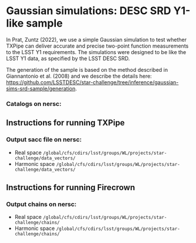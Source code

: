 # Gaussian simulations: DESC SRD Y1-like sample 

In Prat, Zuntz (2022), we use a simple Gaussian simulation to test whether TXPipe can deliver accurate and precise two-point function measurements to the LSST Y1 requirements. The simulations were designed to be like the LSST Y1 data, as specified by the LSST DESC SRD.

The generation of the sample is based on the method described in Giannantonio et al. (2008) and we describe the details here: https://github.com/LSSTDESC/star-challenge/tree/inference/gaussian-sims-srd-sample/generation.

### Catalogs on nersc:

## Instructions for running TXPipe


### Output sacc file on nersc:
* Real space `/global/cfs/cdirs/lsst/groups/WL/projects/star-challenge/data_vectors/`
* Harmonic space `/global/cfs/cdirs/lsst/groups/WL/projects/star-challenge/data_vectors/`

## Instructions for running Firecrown

### Output chains on nersc:
* Real space `/global/cfs/cdirs/lsst/groups/WL/projects/star-challenge/chains/`
* Harmonic space `/global/cfs/cdirs/lsst/groups/WL/projects/star-challenge/chains/`
